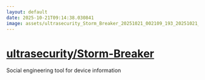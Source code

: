 ```yaml
---
layout: default
date: 2025-10-21T09:14:38.030841
image: assets/ultrasecurity_Storm_Breaker_20251021_002109_193_20251021_064502--20251021T084502348--cropped.png
---
```


# [ultrasecurity/Storm-Breaker](https://github.com/ultrasecurity/Storm-Breaker/)

Social engineering tool for device information
